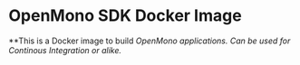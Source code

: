# OpenMono SDK Docker Image

**This is a Docker image to build *OpenMono applications. Can be used for _Continous Integration_ or alike.*